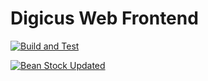 # Digicus Web Frontend

[![Build and Test](https://github.com/spaced-out-thoughts-dev-foundation/digicus_web_frontend/actions/workflows/build_and_test.yml/badge.svg?branch=main)](https://github.com/spaced-out-thoughts-dev-foundation/digicus_web_frontend/actions/workflows/build_and_test.yml)

[![Bean Stock Updated](https://github.com/spaced-out-thoughts-dev-foundation/digicus_web_frontend/actions/workflows/bean_stock_remote_submodule_update.yml/badge.svg)](https://github.com/spaced-out-thoughts-dev-foundation/digicus_web_frontend/actions/workflows/bean_stock_remote_submodule_update.yml)

